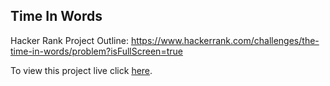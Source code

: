 ## Time In Words

Hacker Rank Project Outline: https://www.hackerrank.com/challenges/the-time-in-words/problem?isFullScreen=true

To view this project live click [here](https://6265be93230f9600081264b4--ubiquitous-lolly-8616cf.netlify.app/).
